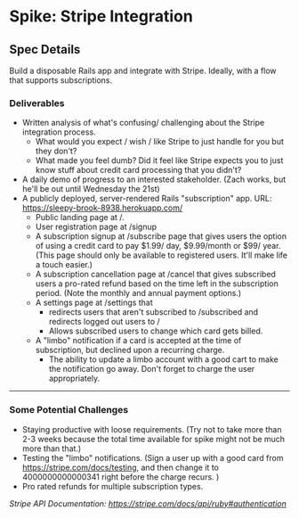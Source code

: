 # Spike: Stripe Integration

## Spec Details

Build a disposable Rails app and integrate with Stripe. Ideally, with a flow that supports subscriptions.

### Deliverables
* Written analysis of what's confusing/ challenging about the Stripe integration process.
    * What would you expect / wish / like Stripe to just handle for you but they don't?
    * What made you feel dumb? Did it feel like Stripe expects you to just know stuff about credit card processing that you didn't?
* A daily demo of progress to an interested stakeholder. (Zach works, but he'll be out until Wednesday the 21st)
* A publicly deployed, server-rendered Rails "subscription" app. URL: https://sleepy-brook-8938.herokuapp.com/
    * Public landing page at /.
    * User registration page at /signup
    * A subscription signup at /subscribe page that gives users the option of using a credit card to pay $1.99/ day, $9.99/month or $99/ year. (This page should only be available to registered users. It'll make life a touch easier.)
    * A subscription cancellation page at /cancel that gives subscribed users a pro-rated refund based on the time left in the subscription period. (Note the monthly and annual payment options.)
    * A settings page at /settings that
        * redirects users that aren't subscribed to /subscribed and redirects logged out users to /
        * Allows subscribed users to change which card gets billed.
    * A "limbo" notification if a card is accepted at the time of subscription, but declined upon a recurring charge.
        * The ability to update a limbo account with a good cart to make the notification go away. Don't forget to charge the user appropriately.

_____

### Some Potential Challenges
* Staying productive with loose requirements. (Try not to take more than 2-3 weeks because the total time available for spike might not be much more than that.)
* Testing the "limbo" notifications. (Sign a user up with a good card from https://stripe.com/docs/testing, and then change it to 4000000000000341 right before the charge recurs. )
* Pro rated refunds for multiple subscription types.

*Stripe API Documentation: https://stripe.com/docs/api/ruby#authentication*
